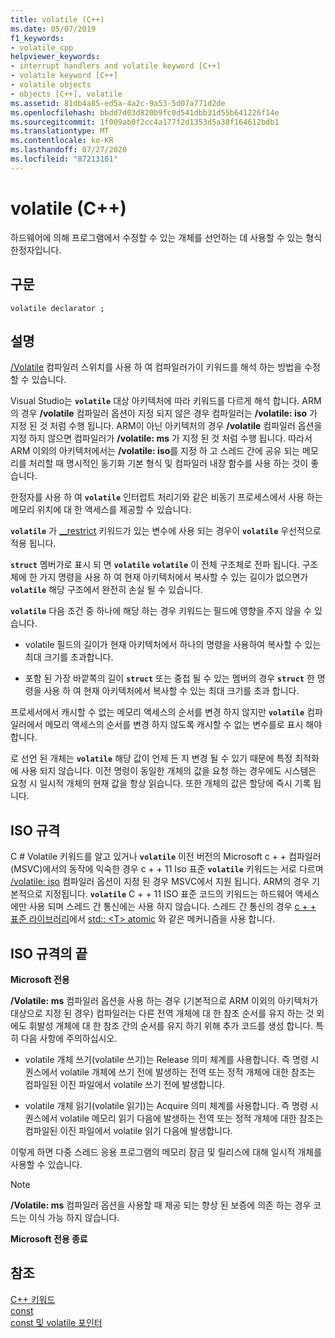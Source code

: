 ```yaml
---
title: volatile (C++)
ms.date: 05/07/2019
f1_keywords:
- volatile_cpp
helpviewer_keywords:
- interrupt handlers and volatile keyword [C++]
- volatile keyword [C++]
- volatile objects
- objects [C++], volatile
ms.assetid: 81db4a85-ed5a-4a2c-9a53-5d07a771d2de
ms.openlocfilehash: bbdd7d03d820b9fc0d541dbb31d55b641226f14e
ms.sourcegitcommit: 1f009ab0f2cc4a177f2d1353d5a38f164612bdb1
ms.translationtype: MT
ms.contentlocale: ko-KR
ms.lasthandoff: 07/27/2020
ms.locfileid: "87213101"
---
```

# <a name="volatile-c"></a>volatile (C++)

하드웨어에 의해 프로그램에서 수정할 수 있는 개체를 선언하는 데 사용할 수 있는 형식 한정자입니다.

## <a name="syntax"></a>구문

```
volatile declarator ;
```

## <a name="remarks"></a>설명

[/Volatile](../build/reference/volatile-volatile-keyword-interpretation.md) 컴파일러 스위치를 사용 하 여 컴파일러가이 키워드를 해석 하는 방법을 수정할 수 있습니다.

Visual Studio는 **`volatile`** 대상 아키텍처에 따라 키워드를 다르게 해석 합니다. ARM의 경우 **/volatile** 컴파일러 옵션이 지정 되지 않은 경우 컴파일러는 **/volatile: iso** 가 지정 된 것 처럼 수행 됩니다. ARM이 아닌 아키텍처의 경우 **/volatile** 컴파일러 옵션을 지정 하지 않으면 컴파일러가 **/volatile: ms** 가 지정 된 것 처럼 수행 됩니다. 따라서 ARM 이외의 아키텍처에서는 **/volatile: iso**를 지정 하 고 스레드 간에 공유 되는 메모리를 처리할 때 명시적인 동기화 기본 형식 및 컴파일러 내장 함수를 사용 하는 것이 좋습니다.

한정자를 사용 하 여 **`volatile`** 인터럽트 처리기와 같은 비동기 프로세스에서 사용 하는 메모리 위치에 대 한 액세스를 제공할 수 있습니다.

**`volatile`** 가 [__restrict](../cpp/extension-restrict.md) 키워드가 있는 변수에 사용 되는 경우이 **`volatile`** 우선적으로 적용 됩니다.

**`struct`** 멤버가로 표시 되 면 **`volatile`** **`volatile`** 이 전체 구조체로 전파 됩니다. 구조체에 한 가지 명령을 사용 하 여 현재 아키텍처에서 복사할 수 있는 길이가 없으면가 **`volatile`** 해당 구조에서 완전히 손실 될 수 있습니다.

**`volatile`** 다음 조건 중 하나에 해당 하는 경우 키워드는 필드에 영향을 주지 않을 수 있습니다.

- volatile 필드의 길이가 현재 아키텍처에서 하나의 명령을 사용하여 복사할 수 있는 최대 크기를 초과합니다.

- 포함 된 가장 바깥쪽의 길이 **`struct`** 또는 중첩 될 수 있는 멤버의 경우 **`struct`** 한 명령을 사용 하 여 현재 아키텍처에서 복사할 수 있는 최대 크기를 초과 합니다.

프로세서에서 캐시할 수 없는 메모리 액세스의 순서를 변경 하지 않지만 **`volatile`** 컴파일러에서 메모리 액세스의 순서를 변경 하지 않도록 캐시할 수 없는 변수를로 표시 해야 합니다.

로 선언 된 개체는 **`volatile`** 해당 값이 언제 든 지 변경 될 수 있기 때문에 특정 최적화에 사용 되지 않습니다.  이전 명령이 동일한 개체의 값을 요청 하는 경우에도 시스템은 요청 시 일시적 개체의 현재 값을 항상 읽습니다.  또한 개체의 값은 할당에 즉시 기록 됩니다.

## <a name="iso-compliant"></a>ISO 규격

C # Volatile 키워드를 알고 있거나 **`volatile`** 이전 버전의 Microsoft c + + 컴파일러 (MSVC)에서의 동작에 익숙한 경우 c + + 11 Iso 표준 **`volatile`** 키워드는 서로 다르며 [/volatile: iso](../build/reference/volatile-volatile-keyword-interpretation.md) 컴파일러 옵션이 지정 된 경우 MSVC에서 지원 됩니다. ARM의 경우 기본적으로 지정됩니다. **`volatile`** C + + 11 ISO 표준 코드의 키워드는 하드웨어 액세스에만 사용 되며 스레드 간 통신에는 사용 하지 않습니다. 스레드 간 통신의 경우 [c + + 표준 라이브러리](../standard-library/cpp-standard-library-reference.md)에서 [std:: \<T> atomic](../standard-library/atomic.md) 와 같은 메커니즘을 사용 합니다.

## <a name="end-of-iso-compliant"></a>ISO 규격의 끝

**Microsoft 전용**

**/Volatile: ms** 컴파일러 옵션을 사용 하는 경우 (기본적으로 ARM 이외의 아키텍처가 대상으로 지정 된 경우) 컴파일러는 다른 전역 개체에 대 한 참조 순서를 유지 하는 것 외에도 휘발성 개체에 대 한 참조 간의 순서를 유지 하기 위해 추가 코드를 생성 합니다. 특히 다음 사항에 주의하십시오.

- volatile 개체 쓰기(volatile 쓰기)는 Release 의미 체계를 사용합니다. 즉 명령 시퀀스에서 volatile 개체에 쓰기 전에 발생하는 전역 또는 정적 개체에 대한 참조는 컴파일된 이진 파일에서 volatile 쓰기 전에 발생합니다.

- volatile 개체 읽기(volatile 읽기)는 Acquire 의미 체계를 사용합니다. 즉 명령 시퀀스에서 volatile 메모리 읽기 다음에 발생하는 전역 또는 정적 개체에 대한 참조는 컴파일된 이진 파일에서 volatile 읽기 다음에 발생합니다.

이렇게 하면 다중 스레드 응용 프로그램의 메모리 잠금 및 릴리스에 대해 일시적 개체를 사용할 수 있습니다.

> [!NOTE]
> **/Volatile: ms** 컴파일러 옵션을 사용할 때 제공 되는 향상 된 보증에 의존 하는 경우 코드는 이식 가능 하지 않습니다.

**Microsoft 전용 종료**

## <a name="see-also"></a>참조

[C++ 키워드](../cpp/keywords-cpp.md)<br/>
[const](../cpp/const-cpp.md)<br/>
[const 및 volatile 포인터](../cpp/const-and-volatile-pointers.md)
